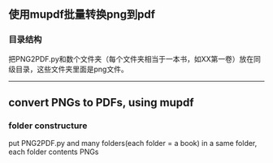 ## 使用mupdf批量转换png到pdf

### 目录结构

把PNG2PDF.py和数个文件夹（每个文件夹相当于一本书，如XX第一卷）放在同级目录，这些文件夹里面是png文件。

---

## convert PNGs to PDFs, using mupdf

### folder constructure

put PNG2PDF.py and many folders(each folder = a book) in a same folder, each folder contents PNGs